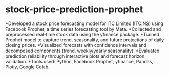 # stock-price-prediction-prophet

*Developed a stock price forecasting model for ITC Limited (ITC.NS) using Facebook Prophet, a time series forecasting tool by Meta.
*Collected and preprocessed real-time stock data using the yfinance package.
*Trained Prophet model to capture trend, seasonality, and future projections of daily closing prices.
*Visualized forecasts with confidence intervals and decomposed components (trend, weekly/yearly seasonality).
*Evaluated prediction reliability through interactive plots and forecast horizon validation.
*Tools used: Python, Facebook Prophet, yfinance, Pandas, Plotly, Google Colab.
